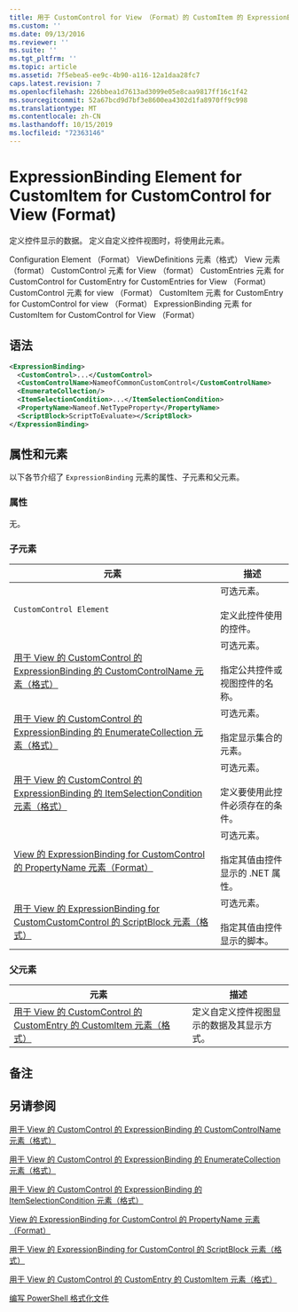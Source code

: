 ```yaml
---
title: 用于 CustomControl for View （Format）的 CustomItem 的 ExpressionBinding 元素 |Microsoft Docs
ms.custom: ''
ms.date: 09/13/2016
ms.reviewer: ''
ms.suite: ''
ms.tgt_pltfrm: ''
ms.topic: article
ms.assetid: 7f5ebea5-ee9c-4b90-a116-12a1daa28fc7
caps.latest.revision: 7
ms.openlocfilehash: 226bbea1d7613ad3099e05e8caa9817ff16c1f42
ms.sourcegitcommit: 52a67bcd9d7bf3e8600ea4302d1fa8970ff9c998
ms.translationtype: MT
ms.contentlocale: zh-CN
ms.lasthandoff: 10/15/2019
ms.locfileid: "72363146"
---
```

# <a name="expressionbinding-element-for-customitem-for-customcontrol-for-view-format"></a>ExpressionBinding Element for CustomItem for CustomControl for View (Format)

定义控件显示的数据。 定义自定义控件视图时，将使用此元素。

Configuration Element （Format） ViewDefinitions 元素（格式） View 元素（format） CustomControl 元素 for View （format） CustomEntries 元素 for CustomControl for CustomEntry for CustomEntries for View （Format） CustomControl 元素 for view （Format） CustomItem 元素 for CustomEntry for CustomControl for view （Format） ExpressionBinding 元素 for CustomItem for CustomControl for View （Format）

## <a name="syntax"></a>语法

```xml
<ExpressionBinding>
  <CustomControl>...</CustomControl>
  <CustomControlName>NameofCommonCustomControl</CustomControlName>
  <EnumerateCollection/>
  <ItemSelectionCondition>...</ItemSelectionCondition>
  <PropertyName>Nameof.NetTypeProperty</PropertyName>
  <ScriptBlock>ScriptToEvaluate></ScriptBlock>
</ExpressionBinding>
```

## <a name="attributes-and-elements"></a>属性和元素

以下各节介绍了 `ExpressionBinding` 元素的属性、子元素和父元素。

### <a name="attributes"></a>属性

无。

### <a name="child-elements"></a>子元素

|元素|描述|
|-------------|-----------------|
|`CustomControl Element`|可选元素。<br /><br /> 定义此控件使用的控件。|
|[用于 View 的 CustomControl 的 ExpressionBinding 的 CustomControlName 元素（格式）](./customcontrolname-element-for-expressionbinding-for-customcontrol-for-view-format.md)|可选元素。<br /><br /> 指定公共控件或视图控件的名称。|
|[用于 View 的 CustomControl 的 ExpressionBinding 的 EnumerateCollection 元素（格式）](./enumeratecollection-element-for-expressionbinding-for-customcontrol-for-view-format.md)|可选元素。<br /><br /> 指定显示集合的元素。|
|[用于 View 的 CustomControl 的 ExpressionBinding 的 ItemSelectionCondition 元素（格式）](./itemselectioncondition-element-for-expressionbinding-for-customcontrol-format.md)|可选元素。<br /><br /> 定义要使用此控件必须存在的条件。|
|[View 的 ExpressionBinding for CustomControl 的 PropertyName 元素（Format）](./propertyname-element-for-expressionbinding-for-customcontrol-for-view-format.md)|可选元素。<br /><br /> 指定其值由控件显示的 .NET 属性。|
|[用于 View 的 ExpressionBinding for CustomCustomControl 的 ScriptBlock 元素（格式）](./scriptblock-element-for-expressionbinding-for-customcontrol-for-view-format.md)|可选元素。<br /><br /> 指定其值由控件显示的脚本。|

### <a name="parent-elements"></a>父元素

|元素|描述|
|-------------|-----------------|
|[用于 View 的 CustomControl 的 CustomEntry 的 CustomItem 元素（格式）](./customitem-element-for-customentry-for-customcontrol-for-view-format.md)|定义自定义控件视图显示的数据及其显示方式。|

## <a name="remarks"></a>备注

## <a name="see-also"></a>另请参阅

[用于 View 的 CustomControl 的 ExpressionBinding 的 CustomControlName 元素（格式）](./customcontrolname-element-for-expressionbinding-for-customcontrol-for-view-format.md)

[用于 View 的 CustomControl 的 ExpressionBinding 的 EnumerateCollection 元素（格式）](./enumeratecollection-element-for-expressionbinding-for-customcontrol-for-view-format.md)

[用于 View 的 CustomControl 的 ExpressionBinding 的 ItemSelectionCondition 元素（格式）](./itemselectioncondition-element-for-expressionbinding-for-customcontrol-format.md)

[View 的 ExpressionBinding for CustomControl 的 PropertyName 元素（Format）](./propertyname-element-for-expressionbinding-for-customcontrol-for-view-format.md)

[用于 View 的 ExpressionBinding for CustomControl 的 ScriptBlock 元素（格式）](./scriptblock-element-for-expressionbinding-for-customcontrol-for-view-format.md)

[用于 View 的 CustomControl 的 CustomEntry 的 CustomItem 元素（格式）](./customitem-element-for-customentry-for-customcontrol-for-view-format.md)

[编写 PowerShell 格式化文件](./writing-a-powershell-formatting-file.md)
